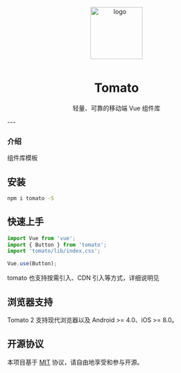 <p align="center">
    <img alt="logo" src="https://img01.yzcdn.cn/vant/logo.png" width="120" style="margin-bottom: 10px;">
</p>
<h1 align="center">Tomato</h1>
<p align="center">轻量、可靠的移动端 Vue 组件库</p>
</p>
---

### 介绍

组件库模板

## 安装

```bash
npm i tomato -S
```

## 快速上手

```js
import Vue from 'vue';
import { Button } from 'tomato';
import 'tomato/lib/index.css';

Vue.use(Button);
```

tomato 也支持按需引入、CDN 引入等方式，详细说明见

## 浏览器支持

Tomato 2 支持现代浏览器以及 Android >= 4.0、iOS >= 8.0。

## 开源协议

本项目基于 [MIT](https://zh.wikipedia.org/wiki/MIT%E8%A8%B1%E5%8F%AF%E8%AD%89) 协议，请自由地享受和参与开源。

